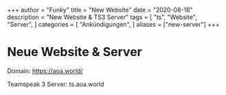 +++
author = "Funky"
title = "New Website"
date = "2020-08-18"
description = "New Website & TS3 Server"
tags = [
    "ts",
    "Website",
    "Server",
]
categories = [
    "Ankündigungen",
]
aliases = ["new-server"]
+++

# Neue Website & Server

Domain: https://aoa.world/

Teamspeak 3 Server: ts.aoa.world
